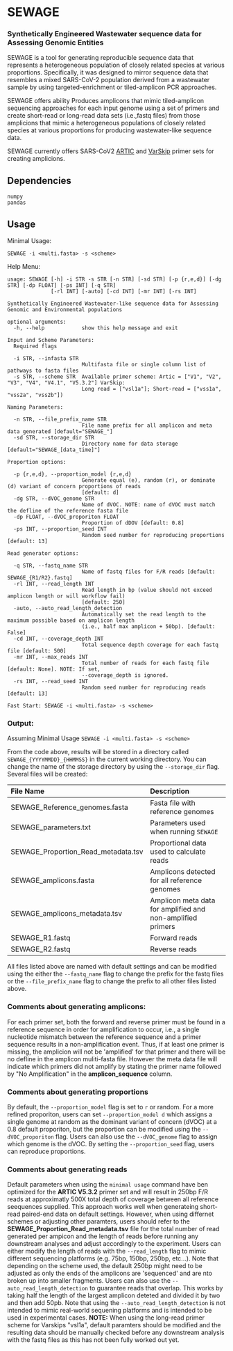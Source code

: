 # SEWAGE 

### Synthetically Engineered Wastewater sequence data for Assessing Genomic Entities

SEWAGE is a tool for generating reproducible sequence data that represents a heterogeneous population of closely related species at various proportions. Specifically, it was designed to mirror sequence data that resembles a mixed SARS-CoV-2 population derived from a wastewater sample by using targeted-enrichment or tiled-amplicon PCR approaches.

SEWAGE offers ability Produces amplicons that mimic tiled-amplicon sequencing approaches for each input genome using a set of primers and create short-read or long-read data sets (i.e.,fastq files) from those amplicions that mimic a heterogeneous populations of closely related species at various proportions for producing wastewater-like sequence data.

SEWAGE currently offers SARS-CoV2 [ARTIC](https://github.com/artic-network/primer-schemes) and [VarSkip](https://github.com/nebiolabs/VarSkip) primer sets for creating amplicions.

## Dependencies
```
numpy
pandas
```

## Usage
Minimal Usage:  
```
SEWAGE -i <multi.fasta> -s <scheme>
```
Help Menu:
```
usage: SEWAGE [-h] -i STR -s STR [-n STR] [-sd STR] [-p {r,e,d}] [-dg STR] [-dp FLOAT] [-ps INT] [-q STR]
              [-rl INT] [-auto] [-cd INT] [-mr INT] [-rs INT]

Synthetically Engineered Wastewater-like sequence data for Assessing Genomic and Environmental populations

optional arguments:
  -h, --help            show this help message and exit

Input and Scheme Parameters:
  Required flags

  -i STR, --infasta STR
                        Multifasta file or single column list of pathways to fasta files
  -s STR, --scheme STR  Available primer scheme: Artic = ["V1", "V2", "V3", "V4", "V4.1", "V5.3.2"] VarSkip:
                        Long read = ["vsl1a"]; Short-read = ["vss1a", "vss2a", "vss2b"])

Naming Parameters:

  -n STR, --file_prefix_name STR
                        File name prefix for all amplicon and meta data generated [default="SEWAGE_"]
  -sd STR, --storage_dir STR
                        Directory name for data storage [default="SEWAGE_[data_time]"]

Proportion options:

  -p {r,e,d}, --proportion_model {r,e,d}
                        Generate equal (e), random (r), or dominate (d) variant of concern proportions of reads
                        [default: d]
  -dg STR, --dVOC_genome STR
                        Name of dVOC. NOTE: name of dVOC must match the defline of the reference fasta file
  -dp FLOAT, --dVOC_proporiton FLOAT
                        Proportion of dDOV [default: 0.8]
  -ps INT, --proportion_seed INT
                        Random seed number for reproducing proportions [default: 13]

Read generator options:

  -q STR, --fastq_name STR
                        Name of fastq files for F/R reads [default: SEWAGE_{R1/R2}.fastq]
  -rl INT, --read_length INT
                        Read length in bp (value should not exceed amplicon length or will workflow fail)
                        [default: 250]
  -auto, --auto_read_length_detection
                        Automatically set the read length to the maximum possible based on amplicon length
                        (i.e., half max amplicon + 50bp). [default: False]
  -cd INT, --coverage_depth INT
                        Total sequence depth coverage for each fastq file [default: 500]
  -mr INT, --max_reads INT
                        Total number of reads for each fastq file [default: None]. NOTE: If set,
                        --coverage_depth is ignored.
  -rs INT, --read_seed INT
                        Random seed number for reproducing reads [default: 13]

Fast Start: SEWAGE -i <multi.fasta> -s <scheme>
```
### Output:

Assuming Minimal Usage ```SEWAGE -i <multi.fasta> -s <scheme>```

From the code above, results will be stored in a directory called ```SEWAGE_{YYYYMMDD}_{HHMMSS}``` in the current working directory. You can change the name of the storage directory by using the ```--storage_dir``` flag. Several files will be created:

|File Name|Description|
|:----|:----|
|SEWAGE_Reference_genomes.fasta|Fasta file with reference genomes|
|SEWAGE_parameters.txt|Parameters used when running ```SEWAGE```|
|SEWAGE_Proportion_Read_metadata.tsv|Proportional data used to calculate reads|
|SEWAGE_amplicons.fasta|Amplicons detected for all reference genomes|
|SEWAGE_amplicons_metadata.tsv|Amplicon meta data for amplified and non-amplified primers|
|SEWAGE_R1.fastq|Forward reads|
|SEWAGE_R2.fastq|Reverse reads|

All files listed above are named with default settings and can be modified using the either the ```--fastq_name``` flag to change the prefix for the fastq files or the ```--file_prefix_name``` flag to change the prefix to all other files listed above.  

### Comments about generating amplicons:
For each primer set, both the forward and reverse primer must be found in a reference sequence in order for amplification to occur, i.e., a single nucleotide mismatch between the reference sequence and a primer sequence results in a non-amplification event. Thus, if at least one primer is missing, the amplicion will not be 'amplified' for that primer and there will be no defline in the amplicon muliti-fasta file.  However the meta data file will indicate which primers did not amplify by stating the primer name followed by "No Amplification" in the **amplicon_sequence** column.

### Comments about generating proportions
By default, the ```--proportion_model``` flag is set to ```r``` or random. For a more refined proporiton, users can set ```--proportion_model d``` which assigns a single genome at random as the dominant variant of concern (dVOC) at a 0.8 default proporiton, but the proportion can be modified using the ```--dVOC_proporiton``` flag. Users can also use the ```--dVOC_genome``` flag to assign which genome is the dVOC. By setting the ```--proportion_seed``` flag, users can reproduce proportions.

### Comments about generating reads
Default parameters when using the ```minimal usage``` command have ben optimized for the **ARTIC V5.3.2** primer set and will result in 250bp F/R reads at approximatly 500X total depth of coverage between all reference seequences supplied. This approach works well when generateing short-read paired-end data on default settings. However, when using differnet schemes or adjusting other paramters, users should refer to the **SEWAGE_Proportion_Read_metadata.tsv** file for the total number of read generated per ampicon and the length of reads before running any downstream analyses and adjust accordingly to the experiment. Users can either modify the length of reads with the ```--read_length``` flag to mimic different sequencing platforms (e.g. 75bp, 150bp, 250bp, etc...). Note that depending on the scheme used, the default 250bp might need to be adjusted as only the ends of the amplicons are 'sequenced' and are nto broken up into smaller fragments. Users can also use the ```--auto_read_length_detection``` to guarantee reads that overlap. This works by taking half the length of the largest amplicon deteted and divided it by two and then add 50pb. Note that using the ```--auto_read_length_detection``` is not intended to mimic real-world sequening platforms and is intended to be used in experimental cases.
**NOTE:** When using the long-read primer scheme for Varskips "vsl1a", default paramters should be modified and the resulting data should be manually checked before any downstream analysis with the fastq files as this has not been fully worked out yet. 